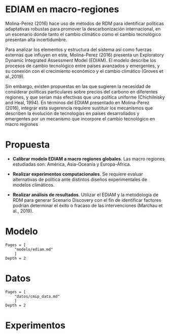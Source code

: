 # EDIAM en macro-regiones

Molina-Perez (2016) hace uso de métodos de RDM para identificar polı́ticas adaptativas robustas para promover la descarbonización internacional, en un escenario donde tanto el cambio climático como el cambio tecnológico presentan alta incertidumbre.

Para analizar los elementos y estructura del sistema ası́ como fuerzas externas que influyen en este, Molina-Perez (2016) presenta un Exploratory Dynamic Integrated Assessment Model (EDIAM). El modelo describe los procesos de cambio tecnológico entre paı́ses avanzados y emergentes, y su conexión con el crecimiento económico y el cambio climático (Groves et al.,2019).

Sin embargo, existen propuestas en las que sugieren la necesidad de considerar polı́ticas particulares sobre precios del carbono en diferentes regiones, y que serı́an más efectivas que una polı́tica uniforme (Chichilnisky and Heal, 1994). En términos del EDIAM presentado en Molina-Perez (2016), integrar esta sugerencia requiere sustituir los mecanismos que describen la evolución de tecnologı́as en paı́ses desarrollados y emergentes por un mecanismo que incorpore el cambio tecnológico en macro regiones

# Propuesta 

* **Calibrar modelo EDIAM a macro regiones globales**. Las macro regiones estudiadas son: América, Asia-Oceanía y Europa-África.

* **Realizar experimentos computacionales**. Se requiere evaluar alternativas de polı́tica ante distintos diseños experimentales de modelos climáticos.

* **Realizar análisis de resultados**. Utilizar el EDIAM y la metodologı́a de RDM para generar Scenario Discovery con el fin de identificar factores podrı́an determinar el éxito o fracaso de las intervenciones (Marchau et al., 2019).

# Modelo
```@contents
Pages = [
    "modelo/ediam.md"
    ]
Depth = 2
```

# Datos

```@contents
Pages = [
    "datos/cmip_data.md"
    ]
Depth = 2
```

# Experimentos
